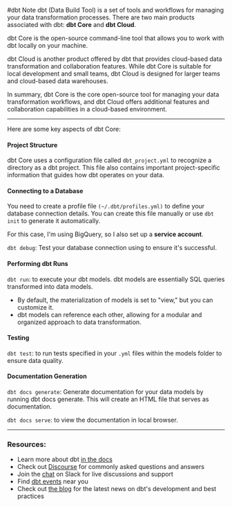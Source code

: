 #dbt Note
dbt (Data Build Tool) is a set of tools and workflows for managing your data transformation processes. There are two main products associated with dbt: **dbt Core** and **dbt Cloud**.

dbt Core is the open-source command-line tool that allows you to work with dbt locally on your machine. 

dbt Cloud is another product offered by dbt that provides cloud-based data transformation and collaboration features. While dbt Core is suitable for local development and small teams, dbt Cloud is designed for larger teams and cloud-based data warehouses.

In summary, dbt Core is the core open-source tool for managing your data transformation workflows, and dbt Cloud offers additional features and collaboration capabilities in a cloud-based environment.

---
Here are some key aspects of dbt Core:

#### Project Structure
dbt Core uses a configuration file called `dbt_project.yml` to recognize a directory as a dbt project. This file also contains important project-specific information that guides how dbt operates on your data.

#### Connecting to a Database
You need to create a profile file `(~/.dbt/profiles.yml)` to define your database connection details. You can create this file manually or use `dbt init` to generate it automatically.

For this case, I'm using BigQuery, so I also set up a **service account**.

`dbt debug`: Test your database connection using to ensure it's successful.

#### Performing dbt Runs

`dbt run`: to execute your dbt models. dbt models are essentially SQL queries transformed into data models.
- By default, the materialization of models is set to "view," but you can customize it.
- dbt models can reference each other, allowing for a modular and organized approach to data transformation.

#### Testing

`dbt test`: to run tests specified in your `.yml` files within the models folder to ensure data quality.

#### Documentation Generation

`dbt docs generate`: Generate documentation for your data models by running dbt docs generate. This will create an HTML file that serves as documentation.

`dbt docs serve`: to view the documentation in local browser.

---
### Resources:
- Learn more about dbt [in the docs](https://docs.getdbt.com/docs/introduction)
- Check out [Discourse](https://discourse.getdbt.com/) for commonly asked questions and answers
- Join the [chat](https://community.getdbt.com/) on Slack for live discussions and support
- Find [dbt events](https://events.getdbt.com) near you
- Check out [the blog](https://blog.getdbt.com/) for the latest news on dbt's development and best practices

